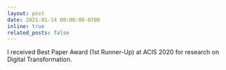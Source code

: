 ```yaml
---
layout: post
date: 2021-01-14 00:00:00-0700
inline: true
related_posts: false
---
```


I received Best Paper Award (1st Runner-Up) at ACIS 2020 for research on Digital Transformation.